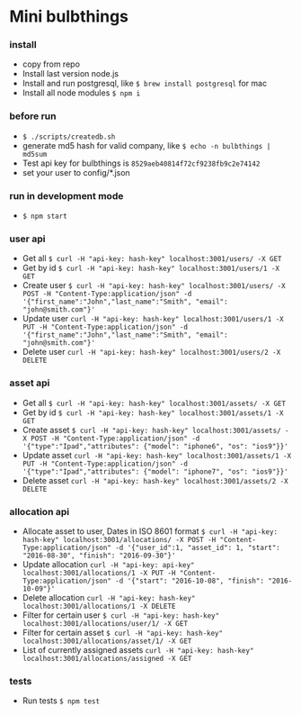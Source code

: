 # Mini bulbthings

### install
+ copy from repo
+ Install last version node.js
+ Install and run postgresql, like `$ brew install postgresql` for mac
+ Install all node modules `$ npm i` 

### before run
+ `$ ./scripts/createdb.sh`
+ generate md5 hash for valid company, like `$ echo -n bulbthings | md5sum`
+ Test api key for bulbthings is `8529aeb40814f72cf9238fb9c2e74142`
+ set your user to config/*.json

### run in development mode
+ `$ npm start`

### user api
+ Get all `$ curl -H "api-key: hash-key" localhost:3001/users/ -X GET`
+ Get by id `$ curl -H "api-key: hash-key" localhost:3001/users/1 -X GET`
+ Create user `$ curl -H "api-key: hash-key" localhost:3001/users/ -X POST -H "Content-Type:application/json" -d '{"first_name":"John","last_name":"Smith", "email": "john@smith.com"}'`
+ Update user `curl -H "api-key: hash-key" localhost:3001/users/1 -X PUT -H "Content-Type:application/json" -d '{"first_name":"John","last_name":"Smith", "email": "john@smith.com"}'`
+ Delete user `curl -H "api-key: hash-key" localhost:3001/users/2 -X DELETE`

### asset api
+ Get all `$ curl -H "api-key: hash-key" localhost:3001/assets/ -X GET`
+ Get by id `$ curl -H "api-key: hash-key" localhost:3001/assets/1 -X GET`
+ Create asset `$ curl -H "api-key: hash-key" localhost:3001/assets/ -X POST -H "Content-Type:application/json" -d '{"type":"Ipad","attributes": {"model": "iphone6", "os": "ios9"}}'`
+ Update asset `curl -H "api-key: hash-key" localhost:3001/assets/1 -X PUT -H "Content-Type:application/json" -d '{"type":"Ipad","attributes": {"model": "iphone7", "os": "ios9"}}'`
+ Delete asset `curl -H "api-key: hash-key" localhost:3001/assets/2 -X DELETE`

### allocation api
+ Allocate asset to user, Dates in ISO 8601 format `$ curl -H "api-key: hash-key" localhost:3001/allocations/ -X POST -H "Content-Type:application/json" -d '{"user_id":1, "asset_id": 1, "start": "2016-08-30", "finish": "2016-09-30"}'`
+ Update allocation `curl -H "api-key: api-key" localhost:3001/allocations/1 -X PUT -H "Content-Type:application/json" -d '{"start": "2016-10-08", "finish": "2016-10-09"}'`
+ Delete allocation `curl -H "api-key: hash-key" localhost:3001/allocations/1 -X DELETE`
+ Filter for certain user `$ curl -H "api-key: hash-key" localhost:3001/allocations/user/1/ -X GET`
+ Filter for certain asset `$ curl -H "api-key: hash-key" localhost:3001/allocations/asset/1/ -X GET`
+ List of currently assigned assets `curl -H "api-key: hash-key" localhost:3001/allocations/assigned -X GET`

### tests
+ Run tests `$ npm test`

